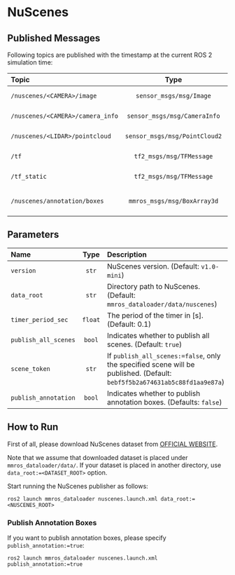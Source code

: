 # NuScenes

## Published Messages

Following topics are published with the timestamp at the current ROS 2 simulation time:

| Topic                            |             Type              | Description                                                            |
| :------------------------------- | :---------------------------: | :--------------------------------------------------------------------- |
| `/nuscenes/<CAMERA>/image`       |    `sensor_msgs/msg/Image`    | Image data of each camera.                                             |
| `/nuscenes/<CAMERA>/camera_info` | `sensor_msgs/msg/CameraInfo`  | Camera Info data of each camera.                                       |
| `/nuscenes/<LIDAR>/pointcloud`   | `sensor_msgs/msg/PointCloud2` | PointCloud data of each lidar.                                         |
| `/tf`                            |   `tf2_msgs/msg/TFMessage`    | Transform of the ego vehicle.                                          |
| `/tf_static`                     |   `tf2_msgs/msg/TFMessage`    | Static transform of each sensor.                                       |
| `/nuscenes/annotation/boxes`     |  `mmros_msgs/msg/BoxArray3d`  | 3D annotation boxes, which is published if `publish_annotation:=true`. |

## Parameters

| Name                 |  Type   | Description                                                                                                               |
| :------------------- | :-----: | :------------------------------------------------------------------------------------------------------------------------ |
| `version`            |  `str`  | NuScenes version. (Default: `v1.0-mini`)                                                                                  |
| `data_root`          |  `str`  | Directory path to NuScenes. (Default: `mmros_dataloader/data/nuscenes`)                                                   |
| `timer_period_sec`   | `float` | The period of the timer in [s]. (Default: 0.1)                                                                            |
| `publish_all_scenes` | `bool`  | Indicates whether to publish all scenes. (Default: `true`)                                                                |
| `scene_token`        |  `str`  | If `publish_all_scenes:=false`, only the specified scene will be published. (Default: `bebf5f5b2a674631ab5c88fd1aa9e87a`) |
| `publish_annotation` | `bool`  | Indicates whether to publish annotation boxes. (Defaults: `false`)                                                        |

## How to Run

First of all, please download NuScenes dataset from [OFFICIAL WEBSITE](https://www.nuscenes.org/).

Note that we assume that downloaded dataset is placed under `mmros_dataloader/data/`.
If your dataset is placed in another directory, use `data_root:=<DATASET_ROOT>` option.

Start running the NuScenes publisher as follows:

```shell
ros2 launch mmros_dataloader nuscenes.launch.xml data_root:=<NUSCENES_ROOT>
```

### Publish Annotation Boxes

If you want to publish annotation boxes, please specify `publish_annotation:=true`:

```shell
ros2 launch mmros_dataloader nuscenes.launch.xml publish_annotation:=true
```
